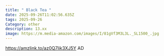 ```yaml
---
title: " Black Tea "
date: 2025-09-26T11:02:56.635Z
tags: 2025-09-26
Category: other
description: 13.xx
image: https://m.media-amazon.com/images/I/81gVf3M3L3L._SL1500_.jpg
---
```

https://amzlink.to/az0Q7lik3XJ5Y
AD